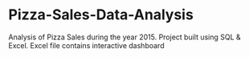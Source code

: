 # Pizza-Sales-Data-Analysis
Analysis of Pizza Sales during the year 2015. Project built using SQL &amp; Excel. Excel file contains interactive dashboard

